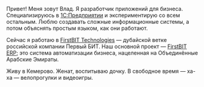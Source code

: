 ﻿Привет! Меня зовут Влад. Я разработчик приложений для бизнеса. Специализируюсь в [1С:Предприятии](http://v8.1c.ru/overview/Platform.htm) и экспериментирую со всем остальным. Люблю создавать сложные информационные системы, а потом объяснять простым языком, как они работают.

Сейчас я работаю в [FirstBIT Technologies](https://firstbit.ae) — дубайской ветке российской компании Первый БИТ. Наш основной проект — [FirstBIT ERP](https://firstbit.ae/products/erp-dubai/financial_management/); это система автоматизации бизнеса, нацеленная на Объединённые Арабские Эмираты.

Живу в Кемерово. Женат, воспитываю дочку. В свободное время — ха-ха — велопрогулки и видеоигры.
